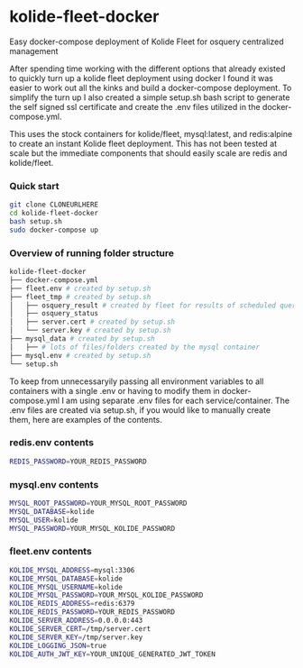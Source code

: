 # kolide-fleet-docker
Easy docker-compose deployment of Kolide Fleet for osquery centralized management

After spending time working with the different options that already existed to quickly turn up a kolide fleet deployment using docker I found it was easier to work out all the kinks and build a docker-compose deployment.  To simplify the turn up I also created a simple setup.sh bash script to generate the self signed ssl certificate and create the .env files utilized in the docker-compose.yml.

This uses the stock containers for kolide/fleet, mysql:latest, and redis:alpine to create an instant Kolide fleet deployment.  This has not been tested at scale but the immediate components that should easily scale are redis and kolide/fleet.

### Quick start
```bash
git clone CLONEURLHERE
cd kolide-fleet-docker
bash setup.sh
sudo docker-compose up
```

### Overview of running folder structure
```bash
kolide-fleet-docker
├── docker-compose.yml
├── fleet.env # created by setup.sh
├── fleet_tmp # created by setup.sh
│   ├── osquery_result # created by fleet for results of scheduled queries, should be log forwarded
│   ├── osquery_status
│   ├── server.cert # created by setup.sh
│   └── server.key # created by setup.sh
├── mysql_data # created by setup.sh
│   ├── # lots of files/folders created by the mysql container
├── mysql.env # created by setup.sh
└── setup.sh
```

To keep from unnecessaryily passing all environment variables to all containers with a single .env or having to modify them in docker-compose.yml I am using separate .env files for each service/container.  The .env files are created via setup.sh, if you would like to manually create them, here are examples of the contents.

### redis.env contents
```bash
REDIS_PASSWORD=YOUR_REDIS_PASSWORD
```

### mysql.env contents
```bash
MYSQL_ROOT_PASSWORD=YOUR_MYSQL_ROOT_PASSWORD
MYSQL_DATABASE=kolide
MYSQL_USER=kolide
MYSQL_PASSWORD=YOUR_MYSQL_KOLIDE_PASSWORD
```

### fleet.env contents
```bash
KOLIDE_MYSQL_ADDRESS=mysql:3306
KOLIDE_MYSQL_DATABASE=kolide
KOLIDE_MYSQL_USERNAME=kolide
KOLIDE_MYSQL_PASSWORD=YOUR_MYSQL_KOLIDE_PASSWORD
KOLIDE_REDIS_ADDRESS=redis:6379
KOLIDE_REDIS_PASSWORD=YOUR_REDIS_PASSWORD
KOLIDE_SERVER_ADDRESS=0.0.0.0:443
KOLIDE_SERVER_CERT=/tmp/server.cert
KOLIDE_SERVER_KEY=/tmp/server.key
KOLIDE_LOGGING_JSON=true
KOLIDE_AUTH_JWT_KEY=YOUR_UNIQUE_GENERATED_JWT_TOKEN
```
